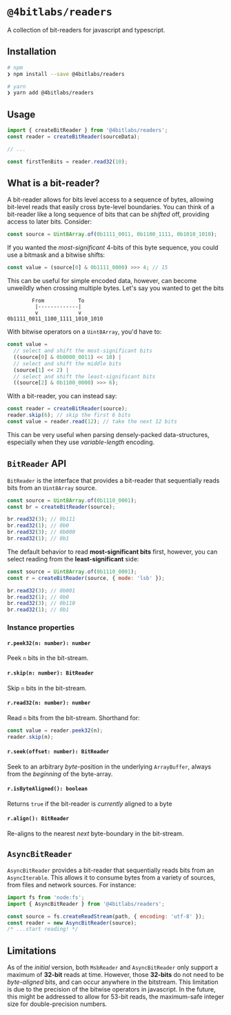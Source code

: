 # `@4bitlabs/readers`

A collection of bit-readers for javascript and typescript.

## Installation

```sh
# npm
❯ npm install --save @4bitlabs/readers

# yarn
❯ yarn add @4bitlabs/readers
```

## Usage

```js
import { createBitReader } from '@4bitlabs/readers';
const reader = createBitReader(sourceData);

// ...

const firstTenBits = reader.read32(10);
```

## What is a bit-reader?

A bit-reader allows for bits level access to a sequence of bytes, allowing bit-level reads that easily cross byte-level
boundaries. You can think of a bit-reader like a long sequence of bits that can be _shifted_ off, providing access to
later bits. Consider:

```js
const source = Uint8Array.of(0b1111_0011, 0b1100_1111, 0b1010_1010);
```

If you wanted the _most-significant_ 4-bits of this byte sequence, you could use a bitmask and a bitwise shifts:

```js
const value = (source[0] & 0b1111_0000) >>> 4; // 15
```

This can be useful for simple encoded data, however, can become unweildly when crossing multiple bytes. Let's say you
wanted to get the bits

```text
        From           To
         |-------------|
         v             v
0b1111_0011_1100_1111_1010_1010
```

With bitwise operators on a `Uint8Array`, you'd have to:

```js
const value =
  // select and shift the most-significant bits
  ((source[0] & 0b0000_0011) << 10) |
  // select and shift the middle bits
  (source[1] << 2) |
  // select and shift the least-significant bits
  ((source[2] & 0b1100_0000) >>> 6);
```

With a bit-reader, you can instead say:

```js
const reader = createBitReader(source);
reader.skip(6); // skip the first 6 bits
const value = reader.read(12); // take the next 12 bits
```

This can be very useful when parsing densely-packed data-structures, especially when they use _variable-length_ encoding.

## `BitReader` API

`BitReader` is the interface that provides a bit-reader that sequentially reads bits from an `Uint8Array` source.

```js
const source = Uint8Array.of(0b1110_0001);
const br = createBitReader(source);

br.read32(3); // 0b111
br.read32(1); // 0b0
br.read32(3); // 0b000
br.read32(1); // 0b1
```

The default behavior to read **most-significant bits** first, however, you can select reading from the
**least-significant** side:

```js
const source = Uint8Array.of(0b1110_0001);
const r = createBitReader(source, { mode: 'lsb' });

br.read32(3); // 0b001
br.read32(1); // 0b0
br.read32(3); // 0b110
br.read32(1); // 0b1
```

### Instance properties

#### `r.peek32(n: number): number`

Peek `n` bits in the bit-stream.

#### `r.skip(n: number): BitReader`

Skip `n` bits in the bit-stream.

#### `r.read32(n: number): number`

Read `n` bits from the bit-stream. Shorthand for:

```ts
const value = reader.peek32(n);
reader.skip(n);
```

#### `r.seek(offset: number): BitReader`

Seek to an arbitrary _byte_-position in the underlying `ArrayBuffer`, always from the _beginning_ of the byte-array.

#### `r.isByteAligned(): boolean`

Returns `true` if the bit-reader is _currently_ aligned to a byte

#### `r.align(): BitReader`

Re-aligns to the nearest _next_ byte-boundary in the bit-stream.

## `AsyncBitReader`

`AsyncBitReader` provides a bit-reader that sequentially reads bits from an `AsyncIterable`. This allows it to consume
bytes from a variety of sources, from files and network sources. For instance:

```js
import fs from 'node:fs';
import { AsyncBitReader } from '@4bitlabs/readers';

const source = fs.createReadStream(path, { encoding: 'utf-8' });
const reader = new AsyncBitReader(source);
/* ...start reading! */
```

## Limitations

As of the _initial_ version, both `MsbReader` and `AsyncBitReader` only support a maximum of **32-bit** reads at time.
However, those **32-bits** do not need to be _byte-aligned_ bits, and can occur anywhere in the bitstream. This limitation
is due to the precision of the bitwise operators in javascript. In the future, this might be addressed to allow for
53-bit reads, the maximum-safe integer size for double-precision numbers.
